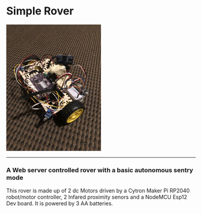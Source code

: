 # Simple Rover
<div>
  <img src='Rover.jpeg' style=" width:252px;height:336px;">  
</div>
<hr/>
<h3>
   A Web server controlled rover with a basic autonomous sentry mode
</h3>
<div>
  <p1>
    This rover is made up of 2 dc Motors driven by a Cytron Maker Pi RP2040 robot/motor controller, 2 Infared proximity senors and a NodeMCU Esp12 Dev board. It is powered by 3 AA batteries.
  </p1>
</div>

